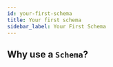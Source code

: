 ```yaml
---
id: your-first-schema
title: Your first schema
sidebar_label: Your First Schema
---
```


## Why use a `Schema`?

